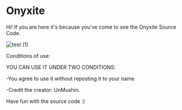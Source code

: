 # Onyxite
Hi! If you are here it's because you've come to see the Onyxite Source Code.

![test (1)](https://github.com/UnMushin/Onyxite/blob/main/2onyxitelogo.png?raw=true)

Conditions of use:

YOU CAN USE IT UNDER TWO CONDITIONS:

-You agree to use it without reposting it to your name

-Credit the creator: UnMushin.

Have fun with the source code :)
